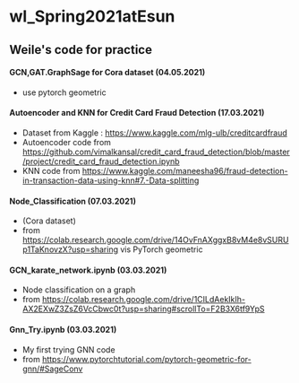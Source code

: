 # wl_Spring2021atEsun
## Weile's code for practice

#### GCN,GAT.GraphSage for Cora dataset (04.05.2021)
- use pytorch geometric

#### Autoencoder and KNN for Credit Card Fraud Detection (17.03.2021)
- Dataset from Kaggle : https://www.kaggle.com/mlg-ulb/creditcardfraud
- Autoencoder code from https://github.com/vimalkansal/credit_card_fraud_detection/blob/master/project/credit_card_fraud_detection.ipynb
- KNN code from https://www.kaggle.com/maneesha96/fraud-detection-in-transaction-data-using-knn#7.-Data-splitting

#### Node_Classification (07.03.2021)
- (Cora dataset)
- from https://colab.research.google.com/drive/14OvFnAXggxB8vM4e8vSURUp1TaKnovzX?usp=sharing vis PyTorch geometric

#### GCN_karate_network.ipynb (03.03.2021)
- Node classification on a graph
- from https://colab.research.google.com/drive/1CILdAekIkIh-AX2EXwZ3ZsZ6VcCbwc0t?usp=sharing#scrollTo=F2B3X6tf9YpS

#### Gnn_Try.ipynb (03.03.2021)
- My first trying GNN code 
- from https://www.pytorchtutorial.com/pytorch-geometric-for-gnn/#SageConv
